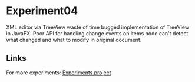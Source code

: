 Experiment04
============

XML editor via TreeView waste of time bugged implementation of TreeView in JavaFX.
Poor API for handling change events on items node can't detect what changed and what to modify in original document.


Links
-----

For more experiments:
[Experiments project](https://github.com/Xesenix/javafx-experiments)